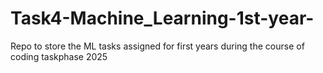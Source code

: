 # Task4-Machine_Learning-1st-year-
Repo to store the ML tasks assigned for first years during the course of coding taskphase 2025

